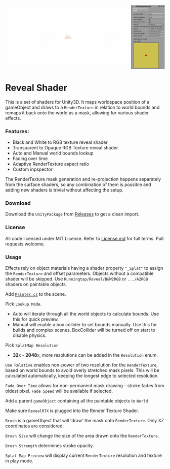 <img src='/PREVIEW/01.gif'/>

# Reveal Shader

This is a set of shaders for Unity3D. It maps worldspace position of a gameObject and draws to a `RenderTexture` in relation to world bounds and remaps it back onto the world as a mask, allowing for various shader effects.

### Features:
* Black and White to RGB texture reveal shader
* Transparent to Opaque RGB Texture reveal shader
* Auto and Manual world bounds lookup
* Fading over time
* Adaptive RenderTexture aspect ratio
* Custom inpspector

The RenderTexture mask generation and re-projection happens separately from the surface shaders, so any combination of them is possible and adding new shaders is trivial without affecting the setup.

### Download
Download the `UnityPackage` from [Releases](/Releases) to get a clean import.

### License
All code licensed under MIT License. Refer to [License.md](License.md) for full terms.
Pull requests welcome.

### Usage
Effects rely on object materials having a shader property `"_Splat"` to assign the `RenderTexture` and offset parameters. Objects without a compatible shader will be skipped.
Use `Runningtap/Reveal/B&W2RGB` or `.../A2RGB` shaders on paintable objects.

Add [`Painter.cs`](/Assets/Runningtap/Reveal/Scripts/Painter.cs) to the scene.

Pick `Lookup Mode`.
   * Auto will iterate through all the world objects to calculate bounds. Use this for quick preview.
   * Manual will enable a box collider to set bounds manually. Use this for builds and complex scenes. BoxCollider will be turned off on start to disable physics.

Pick `SplatMap Resolution`
   * **32**x - **2048**x, more resolutions can be added in the `Resolution` enum.

`Use Relative` enables non-power of two resolution for the `RenderTexture`, based on world bounds to avoid overly stretched mask pixels. This will be calculated automatically, keeping the longest edge to selected resolution.

`Fade Over Time` allows for non-permanent mask drawing - stroke fades from oldest pixel. `Fade Speed` will be available if selected.

Add a parent `gameObject` containing all the paintable objects to `World`

Make sure `RevealRTX` is plugged into the Render Texture Shader.

`Brush` is a gameObject that will 'draw' the mask onto `RenderTexture`. Only XZ coordinates are considered.

`Brush Size` will change the size of the area drawn onto the `RenderTexture`.

`Brush Strength` determines stroke opacity.

`Splat Map Preview` will display current `RenderTexture` resolution and texture in play mode.